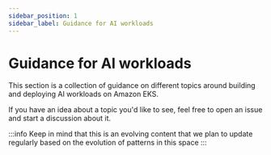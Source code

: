 ```yaml
---
sidebar_position: 1
sidebar_label: Guidance for AI workloads
---
```


# Guidance for AI workloads

This section is a collection of guidance on different topics around building and deploying AI workloads on Amazon EKS.

If you have an idea about a topic you'd like to see, feel free to open an issue and start a discussion about it.

:::info
Keep in mind that this is an evolving content that we plan to update regularly based on the evolution of patterns in this space
:::
